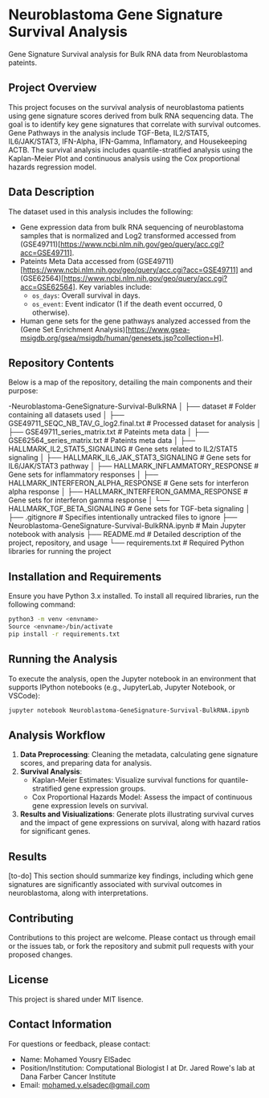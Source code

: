 # Neuroblastoma Gene Signature Survival Analysis
Gene Signature Survival analysis for Bulk RNA data from Neuroblastoma pateints.

## Project Overview
This project focuses on the survival analysis of neuroblastoma patients using gene signature scores derived from bulk RNA sequencing data. The goal is to identify key gene signatures that correlate with survival outcomes. Gene Pathways in the analysis include TGF-Beta, IL2/STAT5, IL6/JAK/STAT3, IFN-Alpha, IFN-Gamma, Inflamatory, and Housekeeping ACTB. The survival analysis includes quantile-stratified analysis using the Kaplan-Meier Plot and continuous analysis using the Cox proportional hazards regression model.

## Data Description
The dataset used in this analysis includes the following:

- Gene expression data from bulk RNA sequencing of neuroblastoma samples that is normalized and Log2 transformed accessed from (GSE49711)[https://www.ncbi.nlm.nih.gov/geo/query/acc.cgi?acc=GSE49711]. 
- Pateints Meta Data accessed from (GSE49711)[https://www.ncbi.nlm.nih.gov/geo/query/acc.cgi?acc=GSE49711] and (GSE62564)[https://www.ncbi.nlm.nih.gov/geo/query/acc.cgi?acc=GSE62564]. Key variables include:
    - `os_days`: Overall survival in days.
    - `os_event`: Event indicator (1 if the death event occurred, 0 otherwise).
- Human gene sets for the gene pathways analyzed accessed from the (Gene Set Enrichment Analysis)[https://www.gsea-msigdb.org/gsea/msigdb/human/genesets.jsp?collection=H].


## Repository Contents
Below is a map of the repository, detailing the main components and their purpose:

-Neuroblastoma-GeneSignature-Survival-BulkRNA
│
├── dataset                                             # Folder containing all datasets used
│   ├── GSE49711_SEQC_NB_TAV_G_log2.final.txt           # Processed dataset for analysis
│   ├── GSE49711_series_matrix.txt                      # Pateints meta data
│   ├── GSE62564_series_matrix.txt                      # Pateints meta data
│   ├── HALLMARK_IL2_STAT5_SIGNALING                    # Gene sets related to IL2/STAT5 signaling
│   ├── HALLMARK_IL6_JAK_STAT3_SIGNALING                # Gene sets for IL6/JAK/STAT3 pathway
│   ├── HALLMARK_INFLAMMATORY_RESPONSE                  # Gene sets for inflammatory responses
│   ├── HALLMARK_INTERFERON_ALPHA_RESPONSE              # Gene sets for interferon alpha response
│   ├── HALLMARK_INTERFERON_GAMMA_RESPONSE              # Gene sets for interferon gamma response
│   └── HALLMARK_TGF_BETA_SIGNALING                     # Gene sets for TGF-beta signaling
│
├── .gitignore                                          # Specifies intentionally untracked files to ignore
├── Neuroblastoma-GeneSignature-Survival-BulkRNA.ipynb  # Main Jupyter notebook with analysis
├── README.md                                           # Detailed description of the project, repository, and usage
└── requirements.txt                                    # Required Python libraries for running the project

## Installation and Requirements
Ensure you have Python 3.x installed. To install all required libraries, run the following command:
```bash
python3 -m venv <envname>
Source <envname>/bin/activate
pip install -r requirements.txt
```

## Running the Analysis
To execute the analysis, open the Jupyter notebook in an environment that supports IPython notebooks (e.g., JupyterLab, Jupyter Notebook, or VSCode):
```bash
jupyter notebook Neuroblastoma-GeneSignature-Survival-BulkRNA.ipynb
```

## Analysis Workflow
1. **Data Preprocessing**: Cleaning the metadata, calculating gene signature scores, and preparing data for analysis.
2. **Survival Analysis**:
    - Kaplan-Meier Estimates: Visualize survival functions for quantile-stratified gene expression groups.
    - Cox Proportional Hazards Model: Assess the impact of continuous gene expression levels on survival.
3. **Results and Visiualizations**: Generate plots illustrating survival curves and the impact of gene expressions on survival, along with hazard ratios for significant genes.

## Results
[to-do] This section should summarize key findings, including which gene signatures are significantly associated with survival outcomes in neuroblastoma, along with interpretations.

## Contributing
Contributions to this project are welcome. Please contact us through email or the issues tab, or fork the repository and submit pull requests with your proposed changes.

## License
This project is shared under MIT lisence.

## Contact Information
For questions or feedback, please contact:
- Name: Mohamed Yousry ElSadec
- Position/Institution: Computational Biologist I at Dr. Jared Rowe's lab at Dana Farber Cancer Institute
- Email: mohamed.y.elsadec@gmail.com